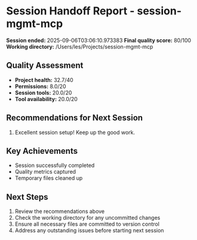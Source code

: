 # Session Handoff Report - session-mgmt-mcp

**Session ended:** 2025-09-06T03:06:10.973383
**Final quality score:** 80/100
**Working directory:** /Users/les/Projects/session-mgmt-mcp

## Quality Assessment

- **Project health:** 32.7/40
- **Permissions:** 8.0/20
- **Session tools:** 20.0/20
- **Tool availability:** 20.0/20

## Recommendations for Next Session

1. Excellent session setup! Keep up the good work.

## Key Achievements

- Session successfully completed
- Quality metrics captured
- Temporary files cleaned up

## Next Steps

1. Review the recommendations above
2. Check the working directory for any uncommitted changes
3. Ensure all necessary files are committed to version control
4. Address any outstanding issues before starting next session

